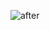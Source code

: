 ![after](https://user-images.githubusercontent.com/72444242/134524499-727ae3a4-37be-4fea-9c27-4743a75e7985.png)
